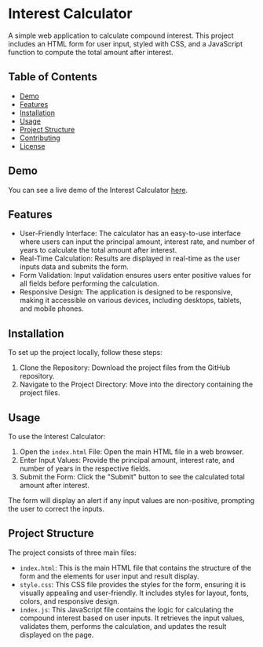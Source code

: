 # Interest Calculator

A simple web application to calculate compound interest. This project includes an HTML form for user input, styled with CSS, and a JavaScript function to compute the total amount after interest.

## Table of Contents
- [Demo](#demo)
- [Features](#features)
- [Installation](#installation)
- [Usage](#usage)
- [Project Structure](#project-structure)
- [Contributing](#contributing)
- [License](#license)

## Demo
You can see a live demo of the Interest Calculator [here](#).

## Features
- User-Friendly Interface: The calculator has an easy-to-use interface where users can input the principal amount, interest rate, and number of years to calculate the total amount after interest.
- Real-Time Calculation: Results are displayed in real-time as the user inputs data and submits the form.
- Form Validation: Input validation ensures users enter positive values for all fields before performing the calculation.
- Responsive Design: The application is designed to be responsive, making it accessible on various devices, including desktops, tablets, and mobile phones.

## Installation
To set up the project locally, follow these steps:

1. Clone the Repository: Download the project files from the GitHub repository.
3. Navigate to the Project Directory: Move into the directory containing the project files.

## Usage
To use the Interest Calculator:

1. Open the `index.html` File: Open the main HTML file in a web browser.
2. Enter Input Values: Provide the principal amount, interest rate, and number of years in the respective fields.
3. Submit the Form: Click the "Submit" button to see the calculated total amount after interest.

The form will display an alert if any input values are non-positive, prompting the user to correct the inputs.

## Project Structure
The project consists of three main files:

- `index.html`: This is the main HTML file that contains the structure of the form and the elements for user input and result display.
- `style.css`: This CSS file provides the styles for the form, ensuring it is visually appealing and user-friendly. It includes styles for layout, fonts, colors, and responsive design.
- `index.js`: This JavaScript file contains the logic for calculating the compound interest based on user inputs. It retrieves the input values, validates them, performs the calculation, and updates the result displayed on the page.




